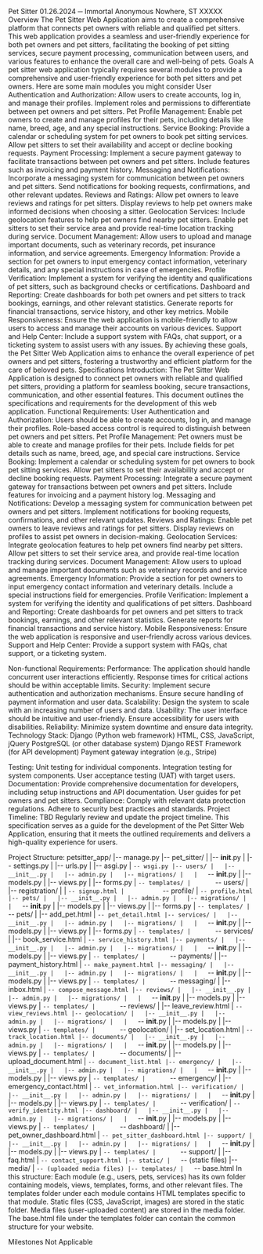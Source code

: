  

Pet Sitter
01.26.2024
─
Immortal
Anonymous
Nowhere, ST XXXXX
Overview
The Pet Sitter Web Application aims to create a comprehensive platform that connects pet owners with reliable and qualified pet sitters. This web application provides a seamless and user-friendly experience for both pet owners and pet sitters, facilitating the booking of pet sitting services, secure payment processing, communication between users, and various features to enhance the overall care and well-being of pets.
Goals
A pet sitter web application typically requires several modules to provide a comprehensive and user-friendly experience for both pet sitters and pet owners. Here are some main modules you might consider
User Authentication and Authorization:
Allow users to create accounts, log in, and manage their profiles.
Implement roles and permissions to differentiate between pet owners and pet sitters.
Pet Profile Management:
Enable pet owners to create and manage profiles for their pets, including details like name, breed, age, and any special instructions.
Service Booking:
Provide a calendar or scheduling system for pet owners to book pet sitting services.
Allow pet sitters to set their availability and accept or decline booking requests.
Payment Processing:
Implement a secure payment gateway to facilitate transactions between pet owners and pet sitters.
Include features such as invoicing and payment history.
Messaging and Notifications:
Incorporate a messaging system for communication between pet owners and pet sitters.
Send notifications for booking requests, confirmations, and other relevant updates.
Reviews and Ratings:
Allow pet owners to leave reviews and ratings for pet sitters.
Display reviews to help pet owners make informed decisions when choosing a sitter.
Geolocation Services:
Include geolocation features to help pet owners find nearby pet sitters.
Enable pet sitters to set their service area and provide real-time location tracking during service.
Document Management:
Allow users to upload and manage important documents, such as veterinary records, pet insurance information, and service agreements.
Emergency Information:
Provide a section for pet owners to input emergency contact information, veterinary details, and any special instructions in case of emergencies.
Profile Verification:
Implement a system for verifying the identity and qualifications of pet sitters, such as background checks or certifications.
Dashboard and Reporting:
Create dashboards for both pet owners and pet sitters to track bookings, earnings, and other relevant statistics.
Generate reports for financial transactions, service history, and other key metrics.
Mobile Responsiveness:
Ensure the web application is mobile-friendly to allow users to access and manage their accounts on various devices.
Support and Help Center:
Include a support system with FAQs, chat support, or a ticketing system to assist users with any issues.
By achieving these goals, the Pet Sitter Web Application aims to enhance the overall experience of pet owners and pet sitters, fostering a trustworthy and efficient platform for the care of beloved pets.
Specifications
Introduction:
The Pet Sitter Web Application is designed to connect pet owners with reliable and qualified pet sitters, providing a platform for seamless booking, secure transactions, communication, and other essential features. This document outlines the specifications and requirements for the development of this web application.
Functional Requirements:
User Authentication and Authorization:
Users should be able to create accounts, log in, and manage their profiles.
Role-based access control is required to distinguish between pet owners and pet sitters.
Pet Profile Management:
Pet owners must be able to create and manage profiles for their pets.
Include fields for pet details such as name, breed, age, and special care instructions.
Service Booking:
Implement a calendar or scheduling system for pet owners to book pet sitting services.
Allow pet sitters to set their availability and accept or decline booking requests.
Payment Processing:
Integrate a secure payment gateway for transactions between pet owners and pet sitters.
Include features for invoicing and a payment history log.
Messaging and Notifications:
Develop a messaging system for communication between pet owners and pet sitters.
Implement notifications for booking requests, confirmations, and other relevant updates.
Reviews and Ratings:
Enable pet owners to leave reviews and ratings for pet sitters.
Display reviews on profiles to assist pet owners in decision-making.
Geolocation Services:
Integrate geolocation features to help pet owners find nearby pet sitters.
Allow pet sitters to set their service area, and provide real-time location tracking during services.
Document Management:
Allow users to upload and manage important documents such as veterinary records and service agreements.
Emergency Information:
Provide a section for pet owners to input emergency contact information and veterinary details.
Include a special instructions field for emergencies.
Profile Verification:
Implement a system for verifying the identity and qualifications of pet sitters.
Dashboard and Reporting:
Create dashboards for pet owners and pet sitters to track bookings, earnings, and other relevant statistics.
Generate reports for financial transactions and service history.
Mobile Responsiveness:
Ensure the web application is responsive and user-friendly across various devices.
Support and Help Center:
Provide a support system with FAQs, chat support, or a ticketing system.

Non-functional Requirements:
Performance:
The application should handle concurrent user interactions efficiently.
Response times for critical actions should be within acceptable limits.
Security:
Implement secure authentication and authorization mechanisms.
Ensure secure handling of payment information and user data.
Scalability:
Design the system to scale with an increasing number of users and data.
Usability:
The user interface should be intuitive and user-friendly.
Ensure accessibility for users with disabilities.
Reliability:
Minimize system downtime and ensure data integrity.
Technology Stack:
Django (Python web framework)
HTML, CSS, JavaScript, jQuery
PostgreSQL (or other database system)
Django REST Framework (for API development)
Payment gateway integration (e.g., Stripe)

Testing:
Unit testing for individual components.
Integration testing for system components.
User acceptance testing (UAT) with target users.
Documentation:
Provide comprehensive documentation for developers, including setup instructions and API documentation.
User guides for pet owners and pet sitters.
Compliance:
Comply with relevant data protection regulations.
Adhere to security best practices and standards.
Project Timeline:
TBD
Regularly review and update the project timeline.
This specification serves as a guide for the development of the Pet Sitter Web Application, ensuring that it meets the outlined requirements and delivers a high-quality experience for users.

Project Structure:
petsitter_app/
|-- manage.py
|-- pet_sitter/
|   |-- __init__.py
|   |-- settings.py
|   |-- urls.py
|   |-- asgi.py
|   `-- wsgi.py
|-- users/
|   |-- __init__.py
|   |-- admin.py
|   |-- migrations/
|   |   `-- __init__.py
|   |-- models.py
|   |-- views.py
|   |-- forms.py
|   `-- templates/
|       `-- users/
|           |-- registration/
|           |   `-- signup.html
|           `-- profile/
|               `-- profile.html
|-- pets/
|   |-- __init__.py
|   |-- admin.py
|   |-- migrations/
|   |   `-- __init__.py
|   |-- models.py
|   |-- views.py
|   |-- forms.py
|   `-- templates/
|       `-- pets/
|           |-- add_pet.html
|           `-- pet_detail.html
|-- services/
|   |-- __init__.py
|   |-- admin.py
|   |-- migrations/
|   |   `-- __init__.py
|   |-- models.py
|   |-- views.py
|   |-- forms.py
|   `-- templates/
|       `-- services/
|           |-- book_service.html
|           `-- service_history.html
|-- payments/
|   |-- __init__.py
|   |-- admin.py
|   |-- migrations/
|   |   `-- __init__.py
|   |-- models.py
|   |-- views.py
|   `-- templates/
|       `-- payments/
|           |-- payment_history.html
|           `-- make_payment.html
|-- messaging/
|   |-- __init__.py
|   |-- admin.py
|   |-- migrations/
|   |   `-- __init__.py
|   |-- models.py
|   |-- views.py
|   `-- templates/
|       `-- messaging/
|           |-- inbox.html
|           `-- compose_message.html
|-- reviews/
|   |-- __init__.py
|   |-- admin.py
|   |-- migrations/
|   |   `-- __init__.py
|   |-- models.py
|   |-- views.py
|   `-- templates/
|       `-- reviews/
|           |-- leave_review.html
|           `-- view_reviews.html
|-- geolocation/
|   |-- __init__.py
|   |-- admin.py
|   |-- migrations/
|   |   `-- __init__.py
|   |-- models.py
|   |-- views.py
|   `-- templates/
|       `-- geolocation/
|           |-- set_location.html
|           `-- track_location.html
|-- documents/
|   |-- __init__.py
|   |-- admin.py
|   |-- migrations/
|   |   `-- __init__.py
|   |-- models.py
|   |-- views.py
|   `-- templates/
|       `-- documents/
|           |-- upload_document.html
|           `-- document_list.html
|-- emergency/
|   |-- __init__.py
|   |-- admin.py
|   |-- migrations/
|   |   `-- __init__.py
|   |-- models.py
|   |-- views.py
|   `-- templates/
|       `-- emergency/
|           |-- emergency_contact.html
|           `-- vet_information.html
|-- verification/
|   |-- __init__.py
|   |-- admin.py
|   |-- migrations/
|   |   `-- __init__.py
|   |-- models.py
|   |-- views.py
|   `-- templates/
|       `-- verification/
|           `-- verify_identity.html
|-- dashboard/
|   |-- __init__.py
|   |-- admin.py
|   |-- migrations/
|   |   `-- __init__.py
|   |-- models.py
|   |-- views.py
|   `-- templates/
|       `-- dashboard/
|           |-- pet_owner_dashboard.html
|           `-- pet_sitter_dashboard.html
|-- support/
|   |-- __init__.py
|   |-- admin.py
|   |-- migrations/
|   |   `-- __init__.py
|   |-- models.py
|   |-- views.py
|   `-- templates/
|       `-- support/
|           |-- faq.html
|           `-- contact_support.html
|-- static/
|   `-- (static files)
|-- media/
|   `-- (uploaded media files)
|-- templates/
|   `-- base.html
In this structure:
Each module (e.g., users, pets, services) has its own folder containing models, views, templates, forms, and other relevant files.
The templates folder under each module contains HTML templates specific to that module.
Static files (CSS, JavaScript, images) are stored in the static folder.
Media files (user-uploaded content) are stored in the media folder.
The base.html file under the templates folder can contain the common structure for your website.

Milestones
Not Applicable
